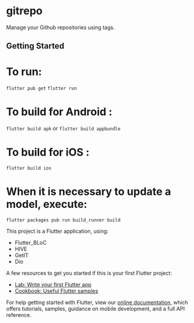 # gitrepo

Manage your Github repositories using tags.

## Getting Started

# To run:
``` flutter pub get ```
``` flutter run ```

# To build for Android :
``` flutter build apk ```
or
``` flutter build appbundle ```

# To build for iOS :
``` flutter build ios ```

# When it is necessary to update a model, execute:
``` flutter packages pub run build_runner build ```

This project is a Flutter application, using:
- Flutter_BLoC
- HIVE
- GetIT
- Dio

A few resources to get you started if this is your first Flutter project:

- [Lab: Write your first Flutter app](https://flutter.dev/docs/get-started/codelab)
- [Cookbook: Useful Flutter samples](https://flutter.dev/docs/cookbook)

For help getting started with Flutter, view our
[online documentation](https://flutter.dev/docs), which offers tutorials,
samples, guidance on mobile development, and a full API reference.
